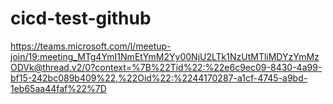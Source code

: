 # cicd-test-github

https://teams.microsoft.com/l/meetup-join/19:meeting_MTg4YmI1NmEtYmM2Yy00NjU2LTk1NzUtMTliMDYzYmMzODVk@thread.v2/0?context=%7B%22Tid%22:%22e6c9ec09-8430-4a99-bf15-242bc089b409%22,%22Oid%22:%2244170287-a1cf-4745-a9bd-1eb65aa44faf%22%7D
